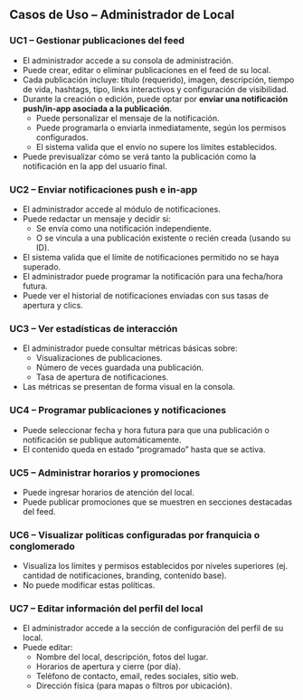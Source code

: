 ## Casos de Uso – Administrador de Local

### UC1 – Gestionar publicaciones del feed
- El administrador accede a su consola de administración.
- Puede crear, editar o eliminar publicaciones en el feed de su local.
- Cada publicación incluye: título (requerido), imagen, descripción, tiempo de vida, hashtags, tipo, links interactivos y configuración de visibilidad.
- Durante la creación o edición, puede optar por **enviar una notificación push/in-app asociada a la publicación**.
  - Puede personalizar el mensaje de la notificación.
  - Puede programarla o enviarla inmediatamente, según los permisos configurados.
  - El sistema valida que el envío no supere los límites establecidos.
- Puede previsualizar cómo se verá tanto la publicación como la notificación en la app del usuario final.


### UC2 – Enviar notificaciones push e in-app
- El administrador accede al módulo de notificaciones.
- Puede redactar un mensaje y decidir si:
  - Se envía como una notificación independiente.
  - O se vincula a una publicación existente o recién creada (usando su ID).
- El sistema valida que el límite de notificaciones permitido no se haya superado.
- El administrador puede programar la notificación para una fecha/hora futura.
- Puede ver el historial de notificaciones enviadas con sus tasas de apertura y clics.


### UC3 – Ver estadísticas de interacción
- El administrador puede consultar métricas básicas sobre:
  - Visualizaciones de publicaciones.
  - Número de veces guardada una publicación.
  - Tasa de apertura de notificaciones.
- Las métricas se presentan de forma visual en la consola.

### UC4 – Programar publicaciones y notificaciones
- Puede seleccionar fecha y hora futura para que una publicación o notificación se publique automáticamente.
- El contenido queda en estado “programado” hasta que se activa.

### UC5 – Administrar horarios y promociones
- Puede ingresar horarios de atención del local.
- Puede publicar promociones que se muestren en secciones destacadas del feed.

### UC6 – Visualizar políticas configuradas por franquicia o conglomerado
- Visualiza los límites y permisos establecidos por niveles superiores (ej. cantidad de notificaciones, branding, contenido base).
- No puede modificar estas políticas.

### UC7 – Editar información del perfil del local
- El administrador accede a la sección de configuración del perfil de su local.
- Puede editar:
  - Nombre del local, descripción, fotos del lugar.
  - Horarios de apertura y cierre (por día).
  - Teléfono de contacto, email, redes sociales, sitio web.
  - Dirección física (para mapas o filtros por ubicación).


